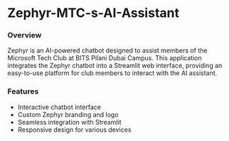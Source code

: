 # Zephyr-MTC-s-AI-Assistant

### Overview
Zephyr is an AI-powered chatbot designed to assist members of the Microsoft Tech Club at BITS Pilani Dubai Campus. This application integrates the Zephyr chatbot into a Streamlit web interface, providing an easy-to-use platform for club members to interact with the AI assistant.

### Features
- Interactive chatbot interface
- Custom Zephyr branding and logo
- Seamless integration with Streamlit
- Responsive design for various devices
